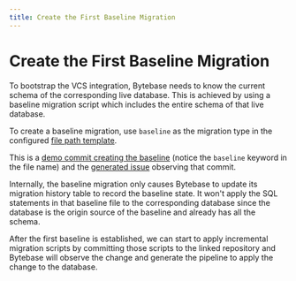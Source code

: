 ```yaml
---
title: Create the First Baseline Migration
---
```


# Create the First Baseline Migration

To bootstrap the VCS integration, Bytebase needs to know the current schema of the corresponding live database. This is achieved by using a baseline migration script which includes the entire schema of that live database.

To create a baseline migration, use `baseline` as the migration type in the configured [file path template](/docs/use-bytebase/vcs-integration/name-and-organize-schema-files#file-path-template).

This is a [demo commit creating the baseline](https://gitlab.bytebase.com/bytebase-demo/shop/-/commit/da90a2510eccd051ad14e4b89ca904d733169a39) (notice the `baseline` keyword in the file name) and the [generated issue](https://demo.bytebase.com/issue/create-product-table-13002) observing that commit.

<hint-block type="info">

Internally, the baseline migration only causes Bytebase to update its migration history table to record the baseline state. It won't apply the SQL statements in that baseline file to the corresponding database since the database is the origin source of the baseline and already has all the schema.

</hint-block>

After the first baseline is established, we can start to apply incremental migration scripts by committing those scripts to the linked repository and Bytebase will observe the change and generate the pipeline to apply the change to the database.
